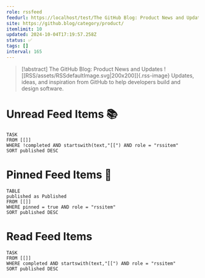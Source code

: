 ```yaml
---
role: rssfeed
feedurl: https://localhost/test/The GitHub Blog꞉ Product News and Updates/feed.xml
site: https://github.blog/category/product/
itemlimit: 10
updated: 2024-10-04T17:19:57.258Z
status: ✅
tags: []
interval: 165
---
```

> [!abstract] The GitHub Blog: Product News and Updates
> ![[RSS/assets/RSSdefaultImage.svg|200x200]]{.rss-image}
> Updates, ideas, and inspiration from GitHub to help developers build and design software.

# Unread Feed Items 📚
~~~dataview
TASK
FROM [[]]
WHERE !completed AND startswith(text,"[[") AND role = "rssitem"
SORT published DESC
~~~

# Pinned Feed Items 📍
~~~dataview
TABLE
published as Published
FROM [[]]
WHERE pinned = true AND role = "rssitem"
SORT published DESC
~~~

# Read Feed Items
~~~dataview
TASK
FROM [[]]
WHERE completed AND startswith(text,"[[") AND role = "rssitem"
SORT published DESC
~~~
